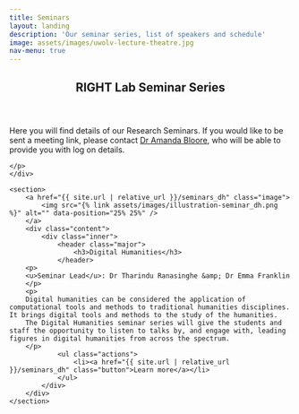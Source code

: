```yaml
---
title: Seminars
layout: landing
description: 'Our seminar series, list of speakers and schedule' 
image: assets/images/uwolv-lecture-theatre.jpg
nav-menu: true
---
```


<!-- Main -->
<div id="main">

<!-- One -->
<section id="one">
	<div class="inner">
		<header class="major">
			<h2>RIGHT Lab Seminar Series</h2>
		</header>
    <p>
    Here you will find details of our Research Seminars.
    If you would like to be sent a meeting link, please contact <a href="mailto:a.bloore@wlv.ac.uk">Dr Amanda Bloore</a>, who will be able to provide you with log on details.
    
    </p>
	</div>
</section>

<!-- Two -->


	<section>
		<a href="{{ site.url | relative_url }}/seminars_dh" class="image">
			<img src="{% link assets/images/illustration-seminar_dh.png %}" alt="" data-position="25% 25%" />
		</a>
		<div class="content">
			<div class="inner">
				<header class="major">
					<h3>Digital Humanities</h3>
				</header>
        <p>
        <u>Seminar Lead</u>: Dr Tharindu Ranasinghe &amp; Dr Emma Franklin
        </p>
        <p>
        Digital humanities can be considered the application of computational tools and methods to traditional humanities disciplines. It brings digital tools and methods to the study of the humanities.
        The Digital Humanities seminar series will give the students and staff the opportunity to listen to talks by, and engage with, leading figures in digital humanities from across the spectrum.
        </p>
				<ul class="actions">
					<li><a href="{{ site.url | relative_url }}/seminars_dh" class="button">Learn more</a></li>
				</ul>
			</div>
		</div>
	</section>


</div>
